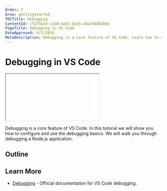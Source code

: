 ```yaml
---
Order: 7
Area: gettingstarted
TOCTitle: Debugging
ContentId: cf275b3d-c1d8-4a55-b2eb-a8a744882b6a
PageTitle: Debugging in VS Code
DateApproved: 8/5/2016
MetaDescription: Debugging is a core feature of VS Code. Learn how to configure and use debugging in VS Code. We will walk you through debugging a basic Node.js application. 
---
```


# Debugging in VS Code

<iframe></iframe>

Debugging is a core feature of VS Code. In this tutorial we will show you how to configure and use the debugging basics. We will walk you through debugging a Node.js application. 

## Outline

## Learn More

* [Debugging](/docs/editor/debugging) - Official documentation for VS Code debugging. 